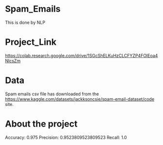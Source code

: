 # Spam_Emails
  This is done by NLP
# Project_Link
  https://colab.research.google.com/drive/1SGcShELKuHzCLCFYZP4FOlEoa4NlcsZm
# Data
  Spam emails csv file has downloaded from the https://www.kaggle.com/datasets/jackksoncsie/spam-email-dataset/code site.
# About the project
  Accuracy: 0.975
  Precision: 0.9523809523809523
  Recall: 1.0

